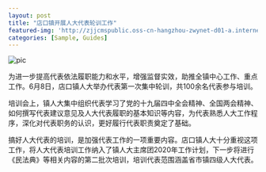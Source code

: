 ```yaml
---
layout: post
title: "店口镇开展人大代表轮训工作"
featured-img: 'http://zjjcmspublic.oss-cn-hangzhou-zwynet-d01-a.internet.cloud.zj.gov.cn/jcms_files/jcms1/web2745/site/picture/-1/510978b04b7340a38c6a906ce7b239f6.png'
categories: [Sample, Guides]
---
```



![pic](http://zjjcmspublic.oss-cn-hangzhou-zwynet-d01-a.internet.cloud.zj.gov.cn/jcms_files/jcms1/web2745/site/picture/-1/510978b04b7340a38c6a906ce7b239f6.png)

为进一步提高代表依法履职能力和水平，增强监督实效，助推全镇中心工作、重点工作。6月8日，店口镇人大举办代表第一次集中轮训，共100余名代表参与培训。

培训会上，镇人大集中组织代表学习了党的十九届四中全会精神、全国两会精神、如何撰写代表建议意见及人大代表履职的基本知识等内容，为代表熟悉人大工作程序，深化对代表职务的认识，更好履行代表职责奠定了基础。

搞好人大代表的培训，是加强代表工作的一项重要内容。店口镇人大十分重视这项工作，将人大代表培训工作纳入了镇人大主席团2020年工作计划，下一步将进行《民法典》等相关内容的第二批次培训，培训代表范围涵盖省市镇四级人大代表。
